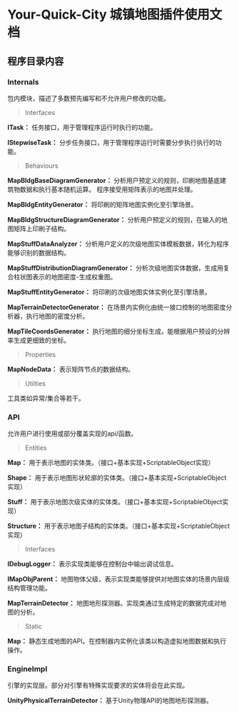 # Your-Quick-City 城镇地图插件使用文档

## 程序目录内容

  
### Internals

包内模块，描述了多数预先编写和不允许用户修改的功能。

  
> Interfaces

**ITask：**
任务接口，用于管理程序运行时执行的功能。

**IStepwiseTask：**
分步任务接口，用于管理程序运行时需要分步执行执行的功能。

  
> Behaviours

**MapBldgBaseDiagramGenerator：**
分析用户预定义的规则，印刷地图基底建筑物数据和执行基本随机运算。
程序接受用矩阵表示的地图并处理。

**MapBldgEntityGenerator：**
将印刷的矩阵地图实例化至引擎场景。

**MapBldgStructureDiagramGenerator：**
分析用户预定义的规则，在输入的地图矩阵上印刷子结构。

**MapStuffDataAnalyzer：**
分析用户定义的次级地图实体模板数据，转化为程序能够识别的数据结构。

**MapStuffDistributionDiagramGenerator：**
分析次级地图实体数据，生成用复合柱状图表示的地图密度-生成权重图。

**MapStuffEntityGenerator：**
将印刷的次级地图实体实例化至引擎场景。

**MapTerrainDetectorGenerator：**
在场景内实例化由统一接口控制的地图密度分析器，执行地图的密度分析。

**MapTileCoordsGenerator：**
执行地图的细分坐标生成，能根据用户预设的分辨率生成更细致的坐标。

  
> Properties

**MapNodeData：**
表示矩阵节点的数据结构。

  
> Utilties

工具类如异常/集合等若干。

  
### API

允许用户进行使用或部分覆盖实现的api/函数。
  

> Entities

**Map：** 用于表示地图的实体类。（接口+基本实现+ScriptableObject实现）

**Shape：** 用于表示地图形状轮廓的实体类。（接口+基本实现+ScriptableObject实现）

**Stuff：** 用于表示地图次级实体的实体类。（接口+基本实现+ScriptableObject实现）

**Structure：** 用于表示地图子结构的实体类。（接口+基本实现+ScriptableObject实现）

  
> Interfaces

**IDebugLogger：** 
表示实现类能够在控制台中输出调试信息。

**IMapObjParent：**
地图物体父级，表示实现类能够提供对地图实体的场景内层级结构管理功能。

**MapTerrainDetector：**
地图地形探测器。实现类通过生成特定的数据完成对地图的分析。

  
> Static

**Map：**
静态生成地图的API。在控制器内实例化该类以构造虚拟地图数据和执行操作。

  
### EngineImpl

引擎的实现层。部分对引擎有特殊实现要求的实体将会在此实现。

**UnityPhysicalTerrainDetector：**
基于Unity物理API的地图地形探测器。
